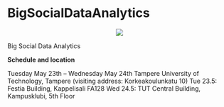 # BigSocialDataAnalytics

<p align="center">
  <img src="http://inforte.jyu.fi/++theme++inforte_2014/img/logo.jpg"/>
</p>

Big Social Data Analytics

<strong>Schedule and location</strong>
<p></p>
Tuesday May 23th –  Wednesday May 24th    
Tampere University of Technology, Tampere (visiting address: Korkeakoulunkatu 10)  
Tue 23.5: Festia Building, Kappelisali FA128  
Wed 24.5: TUT Central Building, Kampusklubi, 5th Floor
